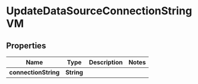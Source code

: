 

# UpdateDataSourceConnectionStringVM


## Properties

Name | Type | Description | Notes
------------ | ------------- | ------------- | -------------
**connectionString** | **String** |  | 



